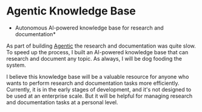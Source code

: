 # Agentic Knowledge Base

* Autonomous AI-powered knowledge base for research and documentation*

As part of building [Agentic](https://github.com/thomashan/agentic) the research and documentation was quite slow.
To speed up the process, I built an AI-powered knowledge base that can research and document any topic.
As always, I will be dog fooding the system.

I believe this knowledge base will be a valuable resource for anyone who wants to perform research and documentation tasks more efficiently.
Currently, it is in the early stages of development, and it's not designed to be used at an enterprise scale.
But it will be helpful for managing research and documentation tasks at a personal level.
